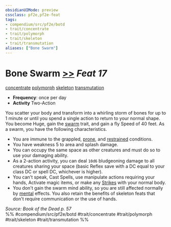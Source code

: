 ```yaml
---
obsidianUIMode: preview
cssclass: pf2e,pf2e-feat
tags:
- compendium/src/pf2e/botd
- trait/concentrate
- trait/polymorph
- trait/skeleton
- trait/transmutation
aliases: ["Bone Swarm"]
---
```

# Bone Swarm  [>>](../../Rules/core-rulebook/chapter-9-playing-the-game.md#Actions "Two-Action") *Feat 17*  
[concentrate](../../Rules/traits/concentrate.md)  [polymorph](../../Rules/traits/polymorph.md)  [skeleton](../../Rules/traits/skeleton-b1.md)  [transmutation](../../Rules/traits/transmutation.md)  

- **Frequency**: once per day
- **Activity** Two-Action

You scatter your body and transform into a whirling storm of bones for up to 1 minute or until you spend a single action to return to your normal shape. You become Huge, gain the [swarm](../../Rules/traits/swarm-b1.md) trait, and gain a fly Speed of 40 feet. As a swarm, you have the following characteristics.

- You are immune to the grappled, [prone](../../Rules/conditions.md#Prone), and [restrained](../../Rules/conditions.md#Restrained) conditions.
- You have weakness 5 to area and splash damage.
- You can occupy the same space as other creatures and must do so to use your damaging ability.
- As a 2-action activity, you can deal `10d6` bludgeoning damage to all creatures sharing your space (basic Reflex save with a DC equal to your class DC or spell DC, whichever is higher).
- You can't speak, Cast Spells, use manipulate actions requiring your hands, Activate magic items, or make any [Strikes](../../Rules/actions/strike.md) with your normal body.
- You don't gain the swarm mind ability, so you are still affected normally by [mental](../../Rules/traits/mental.md) effects. You also retain the benefits of skeleton feats that don't require communication or the use of hands.

*Source: Book of the Dead p. 57*  
%% #compendium/src/pf2e/botd #trait/concentrate #trait/polymorph #trait/skeleton #trait/transmutation %%